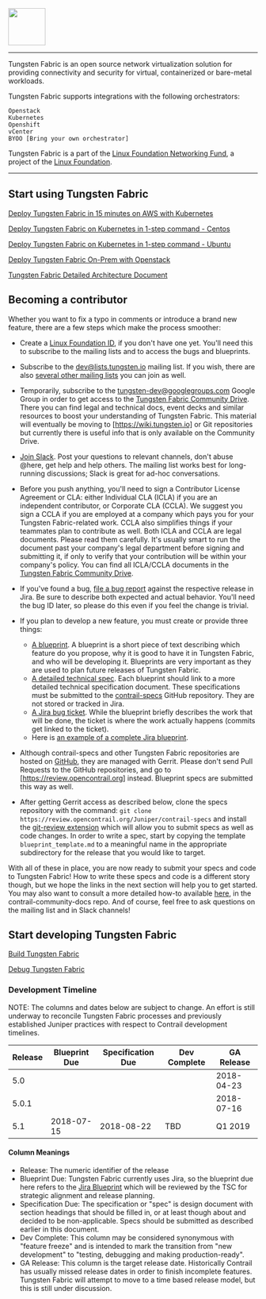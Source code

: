 <img src="https://github.com/tungstenfabric/website/raw/master/TungstenFabric_Gradient_RGB-03.png" height="75">

----

Tungsten Fabric is an open source network virtualization solution for
providing connectivity and security for virtual, containerized or
bare-metal workloads.

Tungsten Fabric supports integrations with the following orchestrators:
```
Openstack
Kubernetes
Openshift
vCenter
BYOO [Bring your own orchestrator]
```

Tungsten Fabric is a part of the [Linux Foundation Networking Fund], a project of the [Linux Foundation].


---

## Start using Tungsten Fabric
[Deploy Tungsten Fabric in 15 minutes on AWS with Kubernetes]

[Deploy Tungsten Fabric on Kubernetes in 1-step command - Centos]

[Deploy Tungsten Fabric on Kubernetes in 1-step command - Ubuntu]

[Deploy Tungsten Fabric On-Prem with Openstack]

[Tungsten Fabric Detailed Architecture Document]

## Becoming a contributor

Whether you want to fix a typo in comments or introduce a brand new feature,
there are a few steps which make the process smoother:

* Create a [Linux Foundation ID], if you don't have one yet. You'll need this to subscribe to the mailing lists and to access the bugs and blueprints.

* Subscribe to the [dev@lists.tungsten.io] mailing list. If you wish, there are also [several other mailing lists] you can join as well.

* Temporarily, subscribe to the [tungsten-dev@googlegroups.com] Google Group 
in order to get access to the [Tungsten Fabric Community Drive]. There you can
find legal and technical docs, event decks and similar resources to boost your
understanding of Tungsten Fabric. This material will eventually be moving to
[https://wiki.tungsten.io] or Git repositories but currently there is useful
info that is only available on the Community Drive.

* [Join Slack]. Post your questions to relevant channels, don't abuse @here,
get help and help others. The mailing list works best for long-running
discussions; Slack is great for ad-hoc conversations.

* Before you push anything, you'll need to sign a Contributor License Agreement 
or CLA: either Individual CLA (ICLA) if you are an independent contributor, or 
Corporate CLA (CCLA). We suggest you sign a CCLA if you are employed at a company 
which pays you for your Tungsten Fabric-related work. CCLA also simplifies things 
if your teammates plan to contribute as well. Both ICLA and CCLA are legal documents.
Please read them carefully. It's usually smart to run the document past your 
company's legal department before signing and submitting it, if only to verify
that your contribution will be within your company's policy. You can find all 
ICLA/CCLA documents in the [Tungsten Fabric Community Drive].

* If you've found a bug, [file a bug report] against the respective release in
Jira. Be sure to describe both expected and actual behavior. You'll need
the bug ID later, so please do this even if you feel the change is trivial.

* If you plan to develop a new feature, you must create or provide three things:
    * [A blueprint]. A blueprint is a short piece of text describing which feature do you propose, why it is good to have it in Tungsten Fabric, and who will be developing it. Blueprints are very important as they are used to plan future releases of Tungsten Fabric.
    * [A detailed technical spec]. Each blueprint should link to a more detailed technical specification document. These specifications must be submitted to the [contrail-specs] GitHub repository. They are not stored or tracked in Jira.
    * [A Jira bug ticket]. While the blueprint briefly describes the work that will be done, the ticket is where the work actually happens (commits get linked to the ticket).
    * Here is [an example of a complete Jira blueprint].

* Although contrail-specs and other Tungsten Fabric repositories are hosted on
[GitHub], they are managed with Gerrit. Please don't send Pull Requests to the
GitHub repositories, and go to [https://review.opencontrail.org] instead.
Blueprint specs are submitted this way as well.

* After getting Gerrit access as described below, clone the specs repository
with the command:
```git clone https://review.opencontrail.org/Juniper/contrail-specs```
and install the [git-review extension] which will allow you to submit specs as
well as code changes. In order to write a spec, start by copying the template
`blueprint_template.md` to a meaningful name in the appropriate subdirectory
for the release that you would like to target.

With all of these in place, you are now ready to submit your specs and code to
Tungsten Fabric! How to write these specs and code is a different story though,
but we hope the links in the next section will help you to get started. You may
also want to consult a more detailed how-to available [here], in the
contrail-community-docs repo. And of course, feel free to ask questions on the
mailing list and in Slack channels!

## Start developing Tungsten Fabric

[Build Tungsten Fabric]

[Debug Tungsten Fabric]

### Development Timeline

NOTE: The columns and dates below are subject to change. An effort is still
underway to reconcile Tungsten Fabric processes and previously established
Juniper practices with respect to Contrail development timelines.

| Release | Blueprint Due | Specification Due | Dev Complete | GA Release |
| ------- | ------------- | ----------------- | ------------ | ---------- |
|   5.0   |               |                   |              | 2018-04-23 |
|  5.0.1  |               |                   |              | 2018-07-16 |
|   5.1   |  2018-07-15   |     2018-08-22    |     TBD      |    Q1 2019 |

#### Column Meanings
* Release: The numeric identifier of the release
* Blueprint Due: Tungsten Fabric currently uses Jira, so the blueprint
due here refers to the [Jira Blueprint] which will be reviewed by the TSC for strategic alignment and release planning.
* Specification Due: The specification or "spec" is design document with
section headings that should be filled in, or at least though about and decided
to be non-applicable. Specs should be submitted as described earlier in this
document.
* Dev Complete: This column may be considered synonymous with "feature freeze"
and is intended to mark the transition from "new development" to "testing,
debugging and making production-ready".
* GA Release: This column is the target release date. Historically Contrail has
usually missed release dates in order to finish incomplete features. Tungsten
Fabric will attempt to move to a time based release model, but this is still
under discussion.

[(LFN)]: https://www.linuxfoundation.org/projects/networking/
[Deploy Tungsten Fabric in 15 minutes on AWS with Kubernetes]: Tungsten-Fabric-15-minute-deployment-with-k8s-on-AWS.md
[Deploy Tungsten Fabric on Kubernetes in 1-step command - Centos]: Tungsten-Fabric-Centos-one-line-install-on-k8s.md
[Deploy Tungsten Fabric on Kubernetes in 1-step command - Ubuntu]: Tungsten-Fabric-Ubuntu-one-line-install-on-k8s.md
[Deploy Tungsten Fabric On-Prem with Openstack]: https://github.com/Juniper/contrail-ansible-deployer/wiki/Contrail-with-Kolla-Ocata
[Tungsten Fabric Detailed Architecture Document]: Tungsten-Fabric-Architecture.md
[tungsten-dev@googlegroups.com]: https://groups.google.com/forum/#!forum/tungsten-dev
[dev@lists.tungsten.io]: https://lists.tungsten.io/g/dev
[Tungsten Fabric Community Drive]: https://drive.google.com/drive/folders/0AM-bGoKiRBuTUk9PVA
[Join Slack]: https://tungsten.io/slack
[contrail-specs]: https://github.com/Juniper/contrail-specs
[GitHub]: http://github.com/tungstenfabric
[git-review extension]: https://docs.openstack.org/infra/git-review/
[https://review.opencontrail.org]: https://review.opencontrail.org
[Tungsten Fabric Community Drive]: https://drive.google.com/drive/folders/11uNo0C1erBT02_qKmgoXOTDoi3SyewZg
[here]: https://github.com/Juniper/contrail-community-docs/blob/master/Contributor/GettingStarted/getting-started-with-opencontrail-development.md
[Build Tungsten Fabric]: https://github.com/Juniper/contrail-dev-env
[Debug Tungsten Fabric]: https://github.com/Juniper/contrail-ansible-deployer/wiki/Debugging-contrail-code-in-contrail-microservices
[Jira Blueprint]: https://jira.tungsten.io/projects/TFP/issues/TFP-6?filter=allopenissues
[Linux Foundation Networking Fund]: https://www.lfnetworking.org
[Linux Foundation]: http://linuxfoundation.org
[A Jira blueprint]: https://jira.tungsten.io/projects/TFP/issues/TFP-6?filter=allopenissues
[A detailed technical spec]: https://github.com/Juniper/contrail-specs
[A Jira bug ticket]: https://jira.tungsten.io/projects/TFB/issues/TFB-15?filter=allopenissues
[an example of a complete Jira blueprint]: https://jira.tungsten.io/browse/TFP-13
[file a bug report]: https://jira.tungsten.io/projects/TFB/issues/TFB-15?filter=allopenissues
[Linux Foundation ID]: https://identity.linuxfoundation.org
[several other mailing lists]: https://lists.tungsten.io
[A blueprint]: https://jira.tungsten.io/projects/TFP/issues/TFP-6?filter=allopenissues
